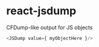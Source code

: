 # react-jsdump
CFDump-like output for JS objects

```javascript
<JSDump value={ myObjectHere }/>
```
